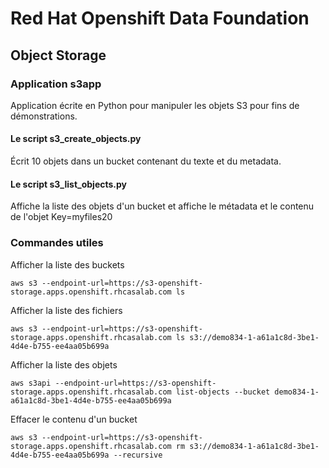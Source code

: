 # Red Hat Openshift Data Foundation

## Object Storage 

### Application s3app

Application écrite en Python pour manipuler les objets S3 pour fins de démonstrations.

#### Le script s3_create_objects.py

Écrit 10 objets dans un bucket contenant du texte et du metadata.

#### Le script s3_list_objects.py

Affiche la liste des objets d'un bucket et affiche le métadata et le contenu de l'objet Key=myfiles20

### Commandes utiles

Afficher la liste des buckets
```
aws s3 --endpoint-url=https://s3-openshift-storage.apps.openshift.rhcasalab.com ls
```

Afficher la liste des fichiers
```
aws s3 --endpoint-url=https://s3-openshift-storage.apps.openshift.rhcasalab.com ls s3://demo834-1-a61a1c8d-3be1-4d4e-b755-ee4aa05b699a
```

Afficher la liste des objets
```
aws s3api --endpoint-url=https://s3-openshift-storage.apps.openshift.rhcasalab.com list-objects --bucket demo834-1-a61a1c8d-3be1-4d4e-b755-ee4aa05b699a
```

Effacer le contenu d'un bucket
```
aws s3 --endpoint-url=https://s3-openshift-storage.apps.openshift.rhcasalab.com rm s3://demo834-1-a61a1c8d-3be1-4d4e-b755-ee4aa05b699a --recursive
```